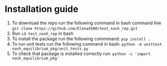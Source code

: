 # Installation guide
1. To download the repo run the following command in bash command line  `git clone https://github.com/Elena4500/test_nash_rep.git`
2. Run `cd test_nash_rep` in bash
3. To install the package run the following commmand: `pip install .`
4. To run unit tests run the following command in bash: `python -m unittest nash_equilibrium_pkg/unit_tests.py`
5. To check that package is installed correctly run: `python -c 'import nash_equilibrium_pkg'`
